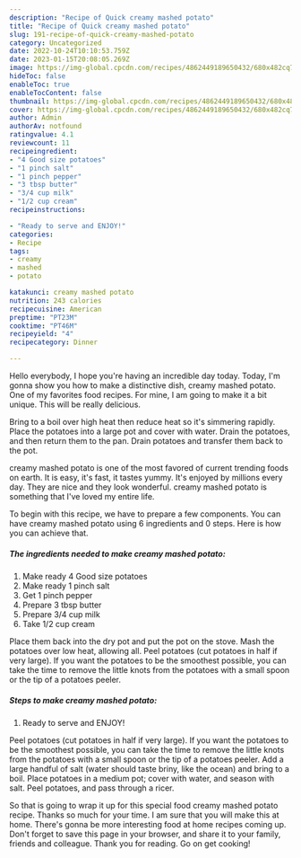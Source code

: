 ```yaml
---
description: "Recipe of Quick creamy mashed potato"
title: "Recipe of Quick creamy mashed potato"
slug: 191-recipe-of-quick-creamy-mashed-potato
category: Uncategorized
date: 2022-10-24T10:10:53.759Z
date: 2023-01-15T20:08:05.269Z
image: https://img-global.cpcdn.com/recipes/4862449189650432/680x482cq70/creamy-mashed-potato-recipe-main-photo.jpg
hideToc: false
enableToc: true
enableTocContent: false
thumbnail: https://img-global.cpcdn.com/recipes/4862449189650432/680x482cq70/creamy-mashed-potato-recipe-main-photo.jpg
cover: https://img-global.cpcdn.com/recipes/4862449189650432/680x482cq70/creamy-mashed-potato-recipe-main-photo.jpg
author: Admin
authorAv: notfound
ratingvalue: 4.1
reviewcount: 11
recipeingredient:
- "4 Good size potatoes"
- "1 pinch salt"
- "1 pinch pepper"
- "3 tbsp butter"
- "3/4 cup milk"
- "1/2 cup cream"
recipeinstructions:

- "Ready to serve and ENJOY!"
categories:
- Recipe
tags:
- creamy
- mashed
- potato

katakunci: creamy mashed potato 
nutrition: 243 calories
recipecuisine: American
preptime: "PT23M"
cooktime: "PT46M"
recipeyield: "4"
recipecategory: Dinner

---
```



Hello everybody, I hope you're having an incredible day today. Today, I'm gonna show you how to make a distinctive dish, creamy mashed potato. One of my favorites food recipes. For mine, I am going to make it a bit unique. This will be really delicious.

Bring to a boil over high heat then reduce heat so it&#39;s simmering rapidly. Place the potatoes into a large pot and cover with water. Drain the potatoes, and then return them to the pan. Drain potatoes and transfer them back to the pot.

creamy mashed potato is one of the most favored of current trending foods on earth. It is easy, it's fast, it tastes yummy. It's enjoyed by millions every day. They are nice and they look wonderful. creamy mashed potato is something that I've loved my entire life.


To begin with this recipe, we have to prepare a few components. You can have creamy mashed potato using 6 ingredients and 0 steps. Here is how you can achieve that.

<!--inarticleads1-->

##### The ingredients needed to make creamy mashed potato:

1. Make ready 4 Good size potatoes
1. Make ready 1 pinch salt
1. Get 1 pinch pepper
1. Prepare 3 tbsp butter
1. Prepare 3/4 cup milk
1. Take 1/2 cup cream


Place them back into the dry pot and put the pot on the stove. Mash the potatoes over low heat, allowing all. Peel potatoes (cut potatoes in half if very large). If you want the potatoes to be the smoothest possible, you can take the time to remove the little knots from the potatoes with a small spoon or the tip of a potatoes peeler. 

<!--inarticleads2-->

##### Steps to make creamy mashed potato:


1. Ready to serve and ENJOY!

Peel potatoes (cut potatoes in half if very large). If you want the potatoes to be the smoothest possible, you can take the time to remove the little knots from the potatoes with a small spoon or the tip of a potatoes peeler. Add a large handful of salt (water should taste briny, like the ocean) and bring to a boil. Place potatoes in a medium pot; cover with water, and season with salt. Peel potatoes, and pass through a ricer. 

So that is going to wrap it up for this special food creamy mashed potato recipe. Thanks so much for your time. I am sure that you will make this at home. There's gonna be more interesting food at home recipes coming up. Don't forget to save this page in your browser, and share it to your family, friends and colleague. Thank you for reading. Go on get cooking!
